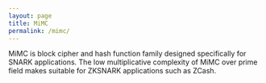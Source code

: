 ```yaml
---
layout: page
title: MiMC
permalink: /mimc/
---
```

MiMC is block cipher and hash function family designed specifically for SNARK applications. The low multiplicative complexity of MiMC over prime field makes suitable for ZKSNARK applications such as ZCash. 

 